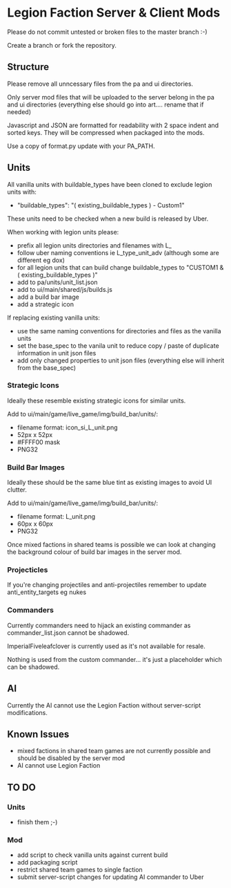 # Legion Faction Server & Client Mods

Please do not commit untested or broken files to the master branch :-)

Create a branch or fork the repository.


## Structure

Please remove all unncessary files from the pa and ui directories.

Only server mod files that will be uploaded to the server belong in the pa and ui directories (everything else should go into art.... rename that if needed)

Javascript and JSON are formatted for readability with 2 space indent and sorted keys. They will be compressed when packaged into the mods.

Use a copy of format.py update with your PA_PATH.


## Units

All vanilla units with buildable_types have been cloned to exclude legion units with:

- "buildable_types": "( existing_buildable_types ) - Custom1"

These units need to be checked when a new build is released by Uber.

When working with legion units please:

- prefix all legion units directories and filenames with L_
- follow uber naming conventions ie L_type_unit_adv (although some are different eg dox)
- for all legion units that can build change buildable_types to "CUSTOM1 & ( existing_buildable_types )"
- add to pa/units/unit_list.json
- add to ui/main/shared/js/builds.js
- add a build bar image 
- add a strategic icon

If replacing existing vanilla units:

- use the same naming conventions for directories and files as the vanilla units
- set the base_spec to the vanila unit to reduce copy / paste of duplicate information in unit json files
- add only changed properties to unit json files (everything else will inherit from the base_spec)

### Strategic Icons

Ideally these resemble existing strategic icons for similar units.

Add to ui/main/game/live_game/img/build_bar/units/:

- filename format: icon_si_L_unit.png
- 52px x 52px
- #FFFF00 mask
- PNG32

### Build Bar Images

Ideally these should be the same blue tint as existing images to avoid UI clutter.

Add to ui/main/game/live_game/img/build_bar/units/:

- filename format: L_unit.png
- 60px x 60px
- PNG32

Once mixed factions in shared teams is possible we can look at changing the background colour of build bar images in the server mod.

### Projecticles

If you're changing projectiles and anti-projectiles remember to update anti_entity_targets eg nukes

### Commanders

Currently commanders need to hijack an existing commander as commander_list.json cannot be shadowed.

ImperialFiveleafclover is currently used as it's not available for resale.

Nothing is used from the custom commander... it's just a placeholder which can be shadowed.


## AI

Currently the AI cannot use the Legion Faction without server-script modifications.


## Known Issues

- mixed factions in shared team games are not currently possible and should be disabled by the server mod
- AI cannot use Legion Faction


## TO DO

### Units

- finish them ;-)

### Mod

- add script to check vanilla units against current build
- add packaging script
- restrict shared team games to single faction
- submit server-script changes for updating AI commander to Uber
